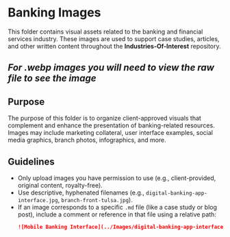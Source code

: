 # Banking Images

This folder contains visual assets related to the banking and financial services industry. These images are used to support case studies, articles, and other written content throughout the **Industries-Of-Interest** repository. 

## *For .webp images you will need to view the raw file to see the image*

## Purpose

The purpose of this folder is to organize client-approved visuals that complement and enhance the presentation of banking-related resources. Images may include marketing collateral, user interface examples, social media graphics, branch photos, infographics, and more.

## Guidelines

- Only upload images you have permission to use (e.g., client-provided, original content, royalty-free).
- Use descriptive, hyphenated filenames (e.g., `digital-banking-app-interface.jpg`, `branch-front-tulsa.jpg`).
- If an image corresponds to a specific `.md` file (like a case study or blog post), include a comment or reference in that file using a relative path:
  ```markdown
  ![Mobile Banking Interface](../Images/digital-banking-app-interface.jpg)

